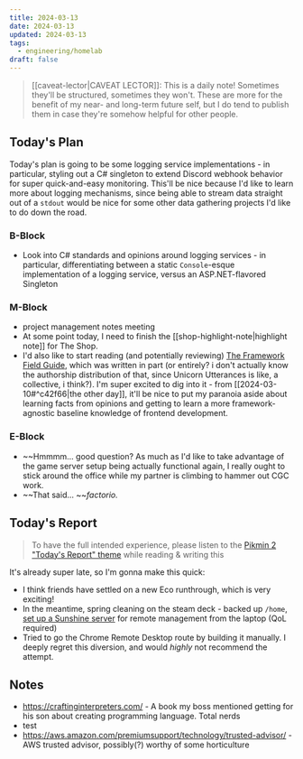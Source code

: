 ```yaml
---
title: 2024-03-13
date: 2024-03-13
updated: 2024-03-13
tags:
  - engineering/homelab
draft: false
---
```


> [[caveat-lector|CAVEAT LECTOR]]: This is a daily note! Sometimes they'll be structured, sometimes they won't. These are more for the benefit of my near- and long-term future self, but I do tend to publish them in case they're somehow helpful for other people.

## Today's Plan

Today's plan is going to be some logging service implementations - in particular, styling out a C# singleton to extend Discord webhook behavior for super quick-and-easy monitoring. This'll be nice because I'd like to learn more about logging mechanisms, since being able to stream data straight out of a `stdout` would be nice for some other data gathering projects I'd like to do down the road.

### B-Block

- Look into C# standards and opinions around logging services - in particular, differentiating between a static `Console`-esque implementation of a logging service, versus an ASP.NET-flavored Singleton

### M-Block

- project management notes meeting
- At some point today, I need to finish the [[shop-highlight-note|highlight note]] for The Shop.
- I'd also like to start reading (and potentially reviewing) [The Framework Field Guide](https://unicorn-utterances.com/posts/ffg-fundamentals-preface), which was written in part (or entirely? i don't actually know the authorship distribution of that, since Unicorn Utterances is like, a collective, i think?). I'm super excited to dig into it - from [[2024-03-10#^c42f66|the other day]], it'll be nice to put my paranoia aside about learning facts from opinions and getting to learn a more framework-agnostic baseline knowledge of frontend development.

### E-Block

- ~~Hmmmm... good question? As much as I'd like to take advantage of the game server setup being actually functional again, I really ought to stick around the office while my partner is climbing to hammer out CGC work.
- ~~That said... ~~*factorio.*

## Today's Report

> To have the full intended experience, please listen to the [Pikmin 2 "Today's Report" theme](https://www.youtube.com/watch?v=l1fCmKZnq3U&list=PLwyW5mbdZMGN8mGTqvDhsBs37SW4TkHcw&index=85) while reading & writing this


It's already super late, so I'm gonna make this quick:

- I think friends have settled on a new Eco runthrough, which is very exciting!
- In the meantime, spring cleaning on the steam deck - backed up `/home`, [set up a Sunshine server](https://github.com/safijari/sunshine-deck) for remote management from the laptop (QoL required)
- Tried to go the Chrome Remote Desktop route by building it manually. I deeply regret this diversion, and would *highly* not recommend the attempt.

## Notes

- https://craftinginterpreters.com/ - A book my boss mentioned getting for his son about creating programming language. Total nerds
- test
- https://aws.amazon.com/premiumsupport/technology/trusted-advisor/ - AWS trusted advisor, possibly(?) worthy of some horticulture